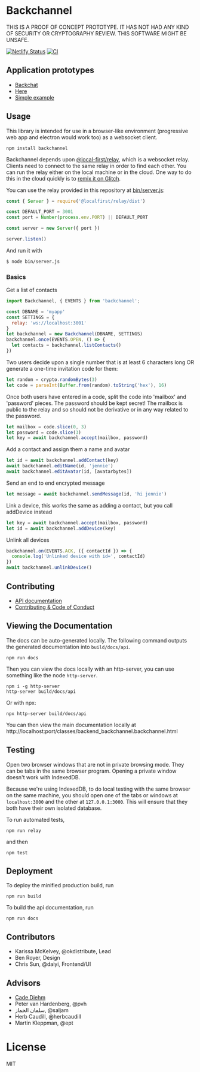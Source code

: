 # Backchannel

THIS IS A PROOF OF CONCEPT PROTOTYPE. IT HAS NOT HAD ANY KIND OF SECURITY OR
CRYPTOGRAPHY REVIEW. THIS SOFTWARE MIGHT BE UNSAFE.

[![Netlify Status](https://api.netlify.com/api/v1/badges/b91ac61c-abc1-40d0-9563-e05c189190ae/deploy-status)](https://app.netlify.com/sites/gallant-lewin-1c93b0/deploys) [![CI](https://github.com/inkandswitch/backchannel/actions/workflows/ci.yml/badge.svg)](https://github.com/inkandswitch/backchannel/actions)

## Application prototypes

* [Backchat](https://github.com/inkandswitch/backchat)
* [Here](https://github.com/inkandswitch/here)
* [Simple example](example/index.js)

## Usage

This library is intended for use in a browser-like environment (progressive web app and electron would work too) as a websocket client. 

```
npm install backchannel
```

Backchannel depends upon [@local-first/relay](https://github.com/local-first-web/relay), which is a websocket relay. Clients need to connect to the same relay in order to find each other. You can run the relay either on the local machine or in the cloud. One way to do this in the cloud quickly is to [remix it on Glitch](https://glitch.com/edit/#!/import/github/local-first-web/relay-deployable).

You can use the relay provided in this repository at [bin/server.js](bin/server.js):

```js
const { Server } = require('@localfirst/relay/dist')

const DEFAULT_PORT = 3001 
const port = Number(process.env.PORT) || DEFAULT_PORT

const server = new Server({ port })

server.listen()
```

And run it with

```bash
$ node bin/server.js
```

### Basics 

Get a list of contacts

```js
import Backchannel, { EVENTS } from 'backchannel';

const DBNAME = 'myapp'
const SETTINGS = {
  relay: 'ws://localhost:3001'
}
let backchannel = new Backchannel(DBNAME, SETTINGS)
backchannel.once(EVENTS.OPEN, () => {
  let contacts = backchannel.listContacts()
})
```

Two users decide upon a single number that is at least 6 characters long OR generate a one-time invitation code for them:

```js
let random = crypto.randomBytes(3)
let code = parseInt(Buffer.from(random).toString('hex'), 16)
```


Once both users have entered in a code, split the code into 'mailbox' and
'password' pieces. The password should be kept secret! The mailbox is public to
the relay and so should not be derivative or in any way related to the password.

```js
let mailbox = code.slice(0, 3)
let password = code.slice(3)
let key = await backchannel.accept(mailbox, password)
```

Add a contact and assign them a name and avatar

```js
let id = await backchannel.addContact(key)
await backchannel.editName(id, 'jennie')
await backchannel.editAvatar(id, [avatarbytes])
```

Send an end to end encrypted message

```js
let message = await backchannel.sendMessage(id, 'hi jennie')
```

Link a device, this works the same as adding a contact, but you call addDevice instead
```js
let key = await backchannel.accept(mailbox, password)
let id = await backchannel.addDevice(key)
```

Unlink all devices

```js
backchannel.on(EVENTS.ACK, ({ contactId }) => {
  console.log('Unlinked device with id=', contactId)
})
await backchannel.unlinkDevice()
```

## Contributing

* [API documentation](https://gallant-lewin-1c93b0.netlify.app/docs/api/)
* [Contributing & Code of Conduct](docs/contributing.md)


## Viewing the Documentation

The docs can be auto-generated locally. The following command outputs the generated documentation into
`build/docs/api`. 

```
npm run docs
```

Then you can view the docs locally with an http-server, you can use something
like the node `http-server`.

```
npm i -g http-server
http-server build/docs/api
```

Or with npx:

```
npx http-server build/docs/api
```

You can then view the main documentation locally at http://localhost:port/classes/backend_backchannel.backchannel.html


## Testing

Open two browser windows that are not in private browsing mode. They can be
tabs in the same browser program. Opening a private window doesn't work with
IndexedDB.

Because we're using IndexedDB, to do local testing with the same browser on the
same machine, you should open one of the tabs or windows at
```localhost:3000``` and the other at ```127.0.0.1:3000```. This will ensure
that they both have their own isolated database.

To run automated tests, 

```
npm run relay
```

and then

```
npm test
```

## Deployment

To deploy the minified production build, run

```npm run build```

To build the api documentation, run

```npm run docs```


## Contributors

* Karissa McKelvey, @okdistribute, Lead 
* Ben Royer, Design
* Chris Sun, @daiyi, Frontend/UI

## Advisors

* [Cade Diehm](https://shiba.computer/)
* Peter van Hardenberg, @pvh
* سلمان الجماز, @saljam
* Herb Caudill, @herbcaudill
* Martin Kleppman, @ept

# License

MIT
